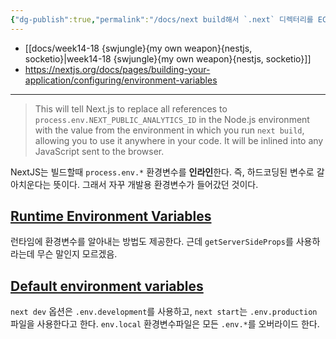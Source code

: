 ```yaml
---
{"dg-publish":true,"permalink":"/docs/next build해서 `.next` 디렉터리를 EC2에 올리기/","title":"next build해서 `.next` 디렉터리를 EC2에 올리기"}
---
```


- [[docs/week14-18 {swjungle}{my own weapon}{nestjs, socketio}\|week14-18 {swjungle}{my own weapon}{nestjs, socketio}]]
- <https://nextjs.org/docs/pages/building-your-application/configuring/environment-variables>
___

> This will tell Next.js to replace all references to `process.env.NEXT_PUBLIC_ANALYTICS_ID` in the Node.js environment with the value from the environment in which you run `next build`, allowing you to use it anywhere in your code. It will be inlined into any JavaScript sent to the browser.

NextJS는 빌드할때 `process.env.*` 환경변수를 **인라인**한다. 즉, 하드코딩된 변수로 갈아치운다는 뜻이다. 그래서 자꾸 개발용 환경변수가 들어갔던 것이다.

## [Runtime Environment Variables](https://nextjs.org/docs/pages/building-your-application/configuring/environment-variables#runtime-environment-variables)

런타임에 환경변수를 알아내는 방법도 제공한다. 근데 `getServerSideProps`를 사용하라는데 무슨 말인지 모르겠음.

## [Default environment variables](https://nextjs.org/docs/pages/building-your-application/configuring/environment-variables#default-environment-variables)

`next dev` 옵션은 `.env.development`를 사용하고, `next start`는 `.env.production` 파일을 사용한다고 한다. `env.local` 환경변수파일은 모든 `.env.*`를 오버라이드 한다.
